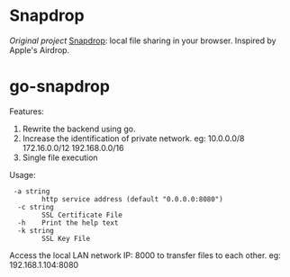 # Snapdrop 
*Original project*
[Snapdrop](https://github.com/RobinLinus/snapdrop): local file sharing in your browser. Inspired by Apple's Airdrop.
# go-snapdrop
Features:  
1. Rewrite the backend using go.
2. Increase the identification of private network. eg: 10.0.0.0/8 172.16.0.0/12 192.168.0.0/16
3. Single file execution

Usage:
```shell
 -a string
        http service address (default "0.0.0.0:8080")
  -c string
        SSL Certificate File
  -h    Print the help text
  -k string
        SSL Key File
```
Access the local LAN network IP: 8000 to transfer files to each other. eg: 192.168.1.104:8080